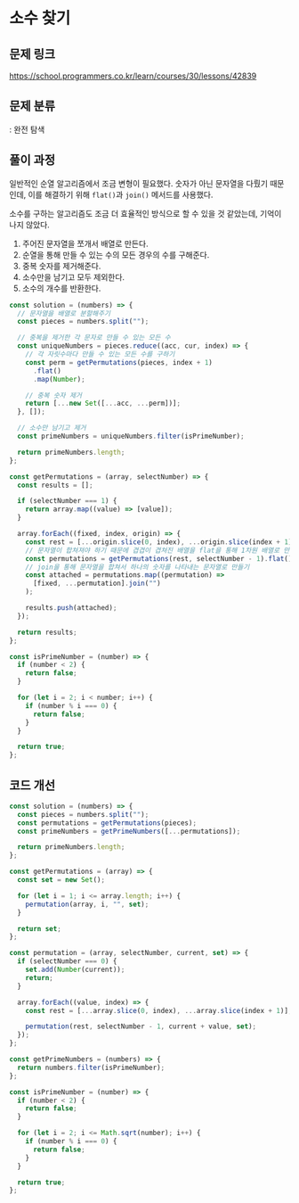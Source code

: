 # 소수 찾기

## 문제 링크

https://school.programmers.co.kr/learn/courses/30/lessons/42839

## 문제 분류

: 완전 탐색

## 풀이 과정

일반적인 순열 알고리즘에서 조금 변형이 필요했다. 숫자가 아닌 문자열을 다뤘기 때문인데, 이를 해결하기 위해 `flat()`과 `join()` 메서드를 사용했다.

소수를 구하는 알고리즘도 조금 더 효율적인 방식으로 할 수 있을 것 같았는데, 기억이 나지 않았다.

1. 주어진 문자열을 쪼개서 배열로 만든다.
2. 순열을 통해 만들 수 있는 수의 모든 경우의 수를 구해준다.
3. 중복 숫자를 제거해준다.
4. 소수만을 남기고 모두 제외한다.
5. 소수의 개수를 반환한다.

```js
const solution = (numbers) => {
  // 문자열을 배열로 분할해주기
  const pieces = numbers.split("");

  // 중복을 제거한 각 문자로 만들 수 있는 모든 수
  const uniqueNumbers = pieces.reduce((acc, cur, index) => {
    // 각 자릿수마다 만들 수 있는 모든 수를 구하기
    const perm = getPermutations(pieces, index + 1)
      .flat()
      .map(Number);

    // 중복 숫자 제거
    return [...new Set([...acc, ...perm])];
  }, []);

  // 소수만 남기고 제거
  const primeNumbers = uniqueNumbers.filter(isPrimeNumber);

  return primeNumbers.length;
};

const getPermutations = (array, selectNumber) => {
  const results = [];

  if (selectNumber === 1) {
    return array.map((value) => [value]);
  }

  array.forEach((fixed, index, origin) => {
    const rest = [...origin.slice(0, index), ...origin.slice(index + 1)];
    // 문자열이 합쳐져야 하기 때문에 겹겹이 겹쳐진 배열을 flat을 통해 1차원 배열로 만들기
    const permutations = getPermutations(rest, selectNumber - 1).flat();
    // join을 통해 문자열을 합쳐서 하나의 숫자를 나타내는 문자열로 만들기
    const attached = permutations.map((permutation) =>
      [fixed, ...permutation].join("")
    );

    results.push(attached);
  });

  return results;
};

const isPrimeNumber = (number) => {
  if (number < 2) {
    return false;
  }

  for (let i = 2; i < number; i++) {
    if (number % i === 0) {
      return false;
    }
  }

  return true;
};
```

## 코드 개선

```js
const solution = (numbers) => {
  const pieces = numbers.split("");
  const permutations = getPermutations(pieces);
  const primeNumbers = getPrimeNumbers([...permutations]);

  return primeNumbers.length;
};

const getPermutations = (array) => {
  const set = new Set();

  for (let i = 1; i <= array.length; i++) {
    permutation(array, i, "", set);
  }

  return set;
};

const permutation = (array, selectNumber, current, set) => {
  if (selectNumber === 0) {
    set.add(Number(current));
    return;
  }

  array.forEach((value, index) => {
    const rest = [...array.slice(0, index), ...array.slice(index + 1)];

    permutation(rest, selectNumber - 1, current + value, set);
  });
};

const getPrimeNumbers = (numbers) => {
  return numbers.filter(isPrimeNumber);
};

const isPrimeNumber = (number) => {
  if (number < 2) {
    return false;
  }

  for (let i = 2; i <= Math.sqrt(number); i++) {
    if (number % i === 0) {
      return false;
    }
  }

  return true;
};
```
